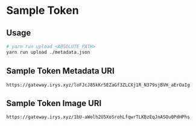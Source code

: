 # Sample Token

## Usage

```sh
# yarn run upload <ABSOLUTE_PATH>
yarn run upload ./metadata.json
```

## Sample Token Metadata URI

`https://gateway.irys.xyz/loFJcJ85kKr5EZaGf3ZLCXj1R_N379sjBVH_aErOaIg`

## Sample Token Image URI

`https://gateway.irys.xyz/1bU-aWolh2U5XoSrohLfqwrTLKBzEqJnASOu0PdHPhs`
